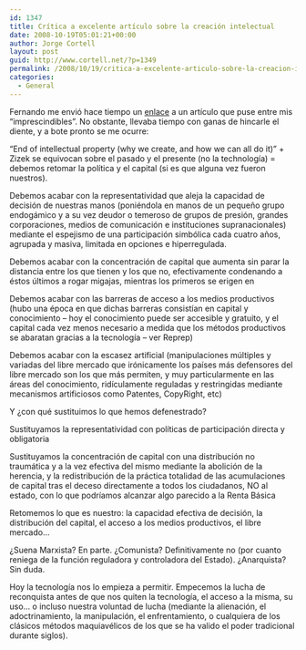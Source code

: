 ```yaml
---
id: 1347
title: Crítica a excelente artículo sobre la creación intelectual
date: 2008-10-19T05:01:21+00:00
author: Jorge Cortell
layout: post
guid: http://www.cortell.net/?p=1349
permalink: /2008/10/19/critica-a-excelente-articulo-sobre-la-creacion-intelectual/
categories:
  - General
---
```

Fernando me envió hace tiempo un <a title="http://dev.www.reprap.org/bin/view/Main/EndOfIntellectualProperty" href="http://dev.www.reprap.org/bin/view/Main/EndOfIntellectualProperty" target="_blank">enlace</a> a un artículo que puse entre mis &#8220;imprescindibles&#8221;. No obstante, llevaba tiempo con ganas de hincarle el diente, y a bote pronto se me ocurre:

&#8220;End of intellectual property (why we create, and how we can all do it)&#8221; + Zizek se equivocan sobre el pasado y el presente (no la technología) = debemos retomar la política y el capital (si es que alguna vez fueron nuestros).

Debemos acabar con la representatividad que aleja la capacidad de decisión de nuestras manos (poniéndola en manos de un pequeño grupo endogámico y a su vez deudor o temeroso de grupos de presión, grandes corporaciones, medios de comunicación e instituciones supranacionales) mediante el espejismo de una participación simbólica cada cuatro años, agrupada y masiva, limitada en opciones e hiperregulada.

Debemos acabar con la concentración de capital que aumenta sin parar la distancia entre los que tienen y los que no, efectivamente condenando a éstos últimos a rogar migajas, mientras los primeros se erigen en

Debemos acabar con las barreras de acceso a los medios productivos (hubo una época en que dichas barreras consistían en capital y conocimiento &#8211; hoy el conocimiento puede ser accesible y gratuito, y el capital cada vez menos necesario a medida que los métodos productivos se abaratan gracias a la tecnología &#8211; ver Reprep)

Debemos acabar con la escasez artificial (manipulaciones múltiples y variadas del libre mercado que irónicamente los países más defensores del libre mercado son los que más permiten, y muy particularmente en las áreas del conocimiento, ridículamente reguladas y restringidas mediante mecanismos artificiosos como Patentes, CopyRight, etc)

Y ¿con qué sustituimos lo que hemos defenestrado?

Sustituyamos la representatividad con políticas de participación directa y obligatoria

Sustituyamos la concentración de capital con una distribución no traumática y a la vez efectiva del mismo mediante la abolición de la herencia, y la redistribución de la práctica totalidad de las acumulaciones de capital tras el deceso directamente a todos los ciudadanos, NO al estado, con lo que podríamos alcanzar algo parecido a la Renta Básica

Retomemos lo que es nuestro: la capacidad efectiva de decisión, la distribución del capital, el acceso a los medios productivos, el libre mercado&#8230;

¿Suena Marxista? En parte. ¿Comunista? Definitivamente no (por cuanto reniega de la función reguladora y controladora del Estado). ¿Anarquista? Sin duda.

Hoy la tecnología nos lo empieza a permitir. Empecemos la lucha de reconquista antes de que nos quiten la tecnología, el acceso a la misma, su uso&#8230; o incluso nuestra voluntad de lucha (mediante la alienación, el adoctrinamiento, la manipulación, el enfrentamiento, o cualquiera de los clásicos métodos maquiavélicos de los que se ha valido el poder tradicional durante siglos).